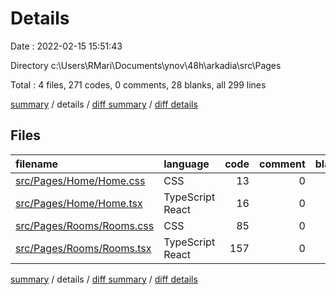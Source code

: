 # Details

Date : 2022-02-15 15:51:43

Directory c:\Users\RMari\Documents\ynov\48h\arkadia\src\Pages

Total : 4 files,  271 codes, 0 comments, 28 blanks, all 299 lines

[summary](results.md) / details / [diff summary](diff.md) / [diff details](diff-details.md)

## Files
| filename | language | code | comment | blank | total |
| :--- | :--- | ---: | ---: | ---: | ---: |
| [src/Pages/Home/Home.css](/src/Pages/Home/Home.css) | CSS | 13 | 0 | 3 | 16 |
| [src/Pages/Home/Home.tsx](/src/Pages/Home/Home.tsx) | TypeScript React | 16 | 0 | 3 | 19 |
| [src/Pages/Rooms/Rooms.css](/src/Pages/Rooms/Rooms.css) | CSS | 85 | 0 | 15 | 100 |
| [src/Pages/Rooms/Rooms.tsx](/src/Pages/Rooms/Rooms.tsx) | TypeScript React | 157 | 0 | 7 | 164 |

[summary](results.md) / details / [diff summary](diff.md) / [diff details](diff-details.md)